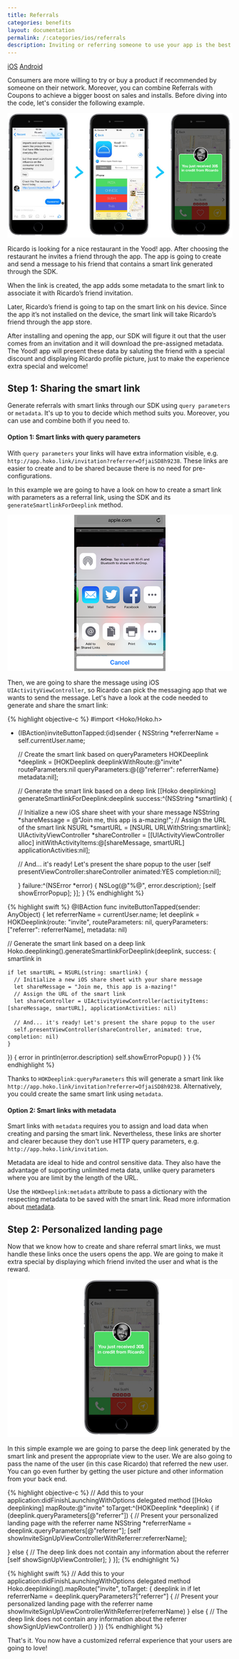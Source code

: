 ```yaml
---
title: Referrals
categories: benefits
layout: documentation
permalink: /:categories/ios/referrals
description: Inviting or referring someone to use your app is the best way to increase installs and HOKO can definitely help you with that.
---
```


<a href="#" class="tab active">iOS</a>
<a href="http://support.hokolinks.com/benefits/android/referrals/" class="tab">Android</a>

Consumers are more willing to try or buy a product if recommended by someone on
their network. Moreover, you can combine Referrals with Coupons to achieve a bigger
boost on sales and installs. Before diving into the code, let's consider the following example.

![Referrals](/assets/images/referrals.jpg)

Ricardo is looking for a nice restaurant in the Yood! app. After choosing the restaurant he invites
a friend through the app. The app is going to create and send a message to his friend that contains
a smart link generated through the SDK.

When the link is created, the app adds some metadata to the smart link to associate it with
Ricardo’s friend invitation.

Later, Ricardo’s friend is going to tap on the smart link on his device. Since the app it’s not
installed on the device, the smart link will take Ricardo’s friend through the app store.

After installing and opening the app, our SDK will figure it out that the user comes from an
invitation and it will download the pre-assigned metadata. The Yood! app will present these data by
saluting the friend with a special discount and displaying Ricardo profile picture, just to make the
experience extra special and welcome!

## Step 1: Sharing the smart link

Generate referrals with smart links through our SDK using `query parameters` or `metadata`.
It's up to you to decide which method suits you. Moreover, you can use and combine both
if you need to.

#### Option 1: Smart links with query parameters

With `query parameters` your links will have extra information visible, e.g.
`http://app.hoko.link/invitation?referrer=OfjaiSD8h9238`. These links are easier to create
and to be shared because there is no need for pre-configurations.

In this example we are going to have a look on how to create a smart link with
parameters as a referral link, using the SDK and its `generateSmartlinkForDeeplink` method.

![Sharing](/assets/images/share-ios.png)

Then, we are going to share the message using iOS `UIActivityViewController`, so Ricardo can pick
the messaging app that we wants to send the message. Let's have a look at the code
needed to generate and share the smart link:

{% highlight objective-c %}
#import <Hoko/Hoko.h>

- (IBAction)inviteButtonTapped:(id)sender {
  NSString *referrerName = self.currentUser.name;

  // Create the smart link based on queryParameters
  HOKDeeplink *deeplink = [HOKDeeplink deeplinkWithRoute:@"invite"
                                         routeParameters:nil
                                         queryParameters:@{@"referrer": referrerName}
                                                metadata:nil];

  // Generate the smart link based on a deep link
  [[Hoko deeplinking] generateSmartlinkForDeeplink:deeplink success:^(NSString *smartlink) {

    // Initialize a new iOS share sheet with your share message
    NSString *shareMessage = @"Join me, this app is a-mazing!";
    // Assign the URL of the smart link
    NSURL *smartURL = [NSURL URLWithString:smartlink];
    UIActivityViewController *shareController = [[UIActivityViewController alloc] initWithActivityItems:@[shareMessage, smartURL]
                                                                                  applicationActivities:nil];

    // And... it's ready! Let's present the share popup to the user
    [self presentViewController:shareController animated:YES completion:nil];

  } failure:^(NSError *error) {
    NSLog(@"%@", error.description);
    [self showErrorPopup];
  }];
}
{% endhighlight %}

{% highlight swift %}
@IBAction func inviteButtonTapped(sender: AnyObject) {
  let referrerName = currentUser.name;
  let deeplink = HOKDeeplink(route: "invite", routeParameters: nil, queryParameters: ["referrer": referrerName], metadata: nil)

  // Generate the smart link based on a deep link
  Hoko.deeplinking().generateSmartlinkForDeeplink(deeplink, success: { smartlink in

    if let smartURL = NSURL(string: smartlink) {
      // Initialize a new iOS share sheet with your share message
      let shareMessage = "Join me, this app is a-mazing!"
      // Assign the URL of the smart link
      let shareController = UIActivityViewController(activityItems: [shareMessage, smartURL], applicationActivities: nil)

      // And... it's ready! Let's present the share popup to the user
      self.presentViewController(shareController, animated: true, completion: nil)
    }

  }) { error in
    println(error.description)
    self.showErrorPopup()
  }
}
{% endhighlight %}

Thanks to `HOKDeeplink:queryParameters` this will generate a smart link like
`http://app.hoko.link/invitation?referrer=OfjaiSD8h9238`. Alternatively, you could create the same
smart link using `metadata`.

#### Option 2: Smart links with metadata

Smart links with `metadata` requires you
to assign and load data when creating and parsing the smart link. Nevertheless, these links are
shorter and clearer because they don't use HTTP query parameters,
e.g. `http://app.hoko.link/invitation`.

Metadata are ideal to hide and control sensitive data. They also have the
advantage of supporting unlimited meta data, unlike query parameters where you are limit by the
length of the URL.

Use the `HOKDeeplink:metadata` attribute to pass a dictionary with the respecting metadata
to be saved with the smart link. Read more information about
[metadata](http://support.hokolinks.com/ios/ios-deeplinking/#metadata).

## Step 2: Personalized landing page

Now that we know how to create and share referral smart links, we must handle
these links once the users opens the app. We are going to
make it extra special by displaying which friend invited the user and what is the reward.

![Landing page](/assets/images/landing-page.png)

In this simple example we are going to parse the deep link generated by the smart link and
present the appropriate view to the user. We are also going to pass the name of the user (in this
case Ricardo) that referred the new user. You can go even further by getting the user
picture and other information from your back end.

{% highlight objective-c %}
// Add this to your application:didFinishLaunchingWithOptions delegated method
[[Hoko deeplinking] mapRoute:@"invite" toTarget:^(HOKDeeplink *deeplink) {
  if (deeplink.queryParameters[@"referrer"]) {
    // Present your personalized landing page with the referrer name
    NSString *referrerName = deeplink.queryParameters[@"referrer"];
    [self showInviteSignUpViewControllerWithReferrer:referrerName];

  } else {
    // The deep link does not contain any information about the referrer
    [self showSignUpViewController];
  }
}];
{% endhighlight %}

{% highlight swift %}
// Add this to your application:didFinishLaunchingWithOptions delegated method
Hoko.deeplinking().mapRoute("invite", toTarget: { deeplink in
  if let referrerName = deeplink.queryParameters?["referrer"] {
    // Present your personalized landing page with the referrer name
    showInviteSignUpViewControllerWithReferrer(referrerName)
  } else {
    // The deep link does not contain any information about the referrer
    showSignUpViewController()
  }
})
{% endhighlight %}

That's it. You now have a customized referral experience that your users are going to love!
